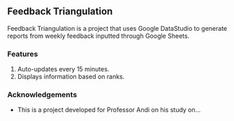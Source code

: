 ## Feedback Triangulation

<picture here>

Feedback Triangulation is a project that uses Google DataStudio to generate reports from weekly feedback inputted through Google Sheets. 

### Features
1. Auto-updates every 15 minutes.
2. Displays information based on ranks. 

### Acknowledgements
* This is a project developed for Professor Andi on his study on... 
